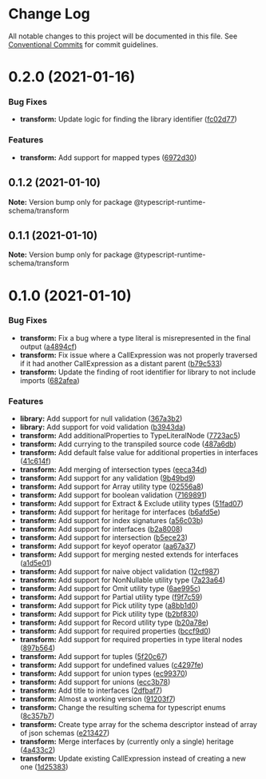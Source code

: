 # Change Log

All notable changes to this project will be documented in this file.
See [Conventional Commits](https://conventionalcommits.org) for commit guidelines.

# 0.2.0 (2021-01-16)


### Bug Fixes

* **transform:** Update logic for finding the library identifier ([fc02d77](https://github.com/simonlovesyou/typescript-schema/commit/fc02d77eefe9cf555c37261b40fc2d24634aa5e0))


### Features

* **transform:** Add support for mapped types ([6972d30](https://github.com/simonlovesyou/typescript-schema/commit/6972d30a2f8556f48023ef6e4ea3105db157c797))





## 0.1.2 (2021-01-10)

**Note:** Version bump only for package @typescript-runtime-schema/transform





## 0.1.1 (2021-01-10)

**Note:** Version bump only for package @typescript-runtime-schema/transform





# 0.1.0 (2021-01-10)


### Bug Fixes

* **transform:** Fix a bug where a type literal is misrepresented in the final output ([a4894cf](https://github.com/simonlovesyou/typescript-schema/commit/a4894cfa4ba50b78d97d2e91cba14296c75163a8))
* **transform:** Fix issue where a CallExpression was not properly traversed if it had another CallExpression as a distant parent ([b79c533](https://github.com/simonlovesyou/typescript-schema/commit/b79c533f93b4f7f1d90e01b996ce2f501533d169))
* **transform:** Update the finding of root identifier for library to not include imports ([682afea](https://github.com/simonlovesyou/typescript-schema/commit/682afea37924d56b52dc53a8e9b53a86383388f8))


### Features

* **library:** Add support for null validation ([367a3b2](https://github.com/simonlovesyou/typescript-schema/commit/367a3b25d3d75ea7a3d67299feb8cf5efa28e196))
* **library:** Add support for void validation ([b3943da](https://github.com/simonlovesyou/typescript-schema/commit/b3943da19e4440b16fd940c9d127acfe1289bbfa))
* **transform:** Add additionalProperties to TypeLiteralNode ([7723ac5](https://github.com/simonlovesyou/typescript-schema/commit/7723ac56188b00a736267666d05884f80b2a5387))
* **transform:** Add currying to the transpiled source code ([487a6db](https://github.com/simonlovesyou/typescript-schema/commit/487a6dbc665b08d55b1f2d727c0942fda36e0a7e))
* **transform:** Add default false value for additional properties in interfaces ([41c614f](https://github.com/simonlovesyou/typescript-schema/commit/41c614fd49a3973996f8d68cb2911cedcd262b2e))
* **transform:** Add merging of intersection types ([eeca34d](https://github.com/simonlovesyou/typescript-schema/commit/eeca34db3319dd21550ab43a32df678e715a4524))
* **transform:** Add support for any validation ([9b49bd9](https://github.com/simonlovesyou/typescript-schema/commit/9b49bd9346813a5baae30f949c1685502aa6603b))
* **transform:** Add support for Array utility type ([02556a8](https://github.com/simonlovesyou/typescript-schema/commit/02556a88cfb156ef10c2808a3757a21e4dbfbe81))
* **transform:** Add support for boolean validation ([7169891](https://github.com/simonlovesyou/typescript-schema/commit/71698910256e2162eed1ad171ddf49d738472158))
* **transform:** Add support for Extract & Exclude utility types ([51fad07](https://github.com/simonlovesyou/typescript-schema/commit/51fad07a7cd8a52a87d80df7d90018b60558988e))
* **transform:** Add support for heritage for interfaces ([b6afd5e](https://github.com/simonlovesyou/typescript-schema/commit/b6afd5ec31849e8c83024651b3452c5606ac7da0))
* **transform:** Add support for index signatures ([a56c03b](https://github.com/simonlovesyou/typescript-schema/commit/a56c03b9e9b2ec16c64d7247017ec76076516998))
* **transform:** Add support for interfaces ([b2a8008](https://github.com/simonlovesyou/typescript-schema/commit/b2a800880e78e8b920e40d25ff4b719d8ad198d6))
* **transform:** Add support for intersection ([b5ece23](https://github.com/simonlovesyou/typescript-schema/commit/b5ece23e8fd887dec7410a55a7c20588e54b1072))
* **transform:** Add support for keyof operator ([aa67a37](https://github.com/simonlovesyou/typescript-schema/commit/aa67a375fe01e06ef2fbf1a47c47fc604a29223d))
* **transform:** Add support for merging nested extends for interfaces ([a1d5e01](https://github.com/simonlovesyou/typescript-schema/commit/a1d5e01bdd8d370ba42eb3c9bcc87f39df99c9e1))
* **transform:** Add support for naive object validation ([12cf987](https://github.com/simonlovesyou/typescript-schema/commit/12cf9870a37974426aebc10a7dc0dfe41aac8018))
* **transform:** Add support for NonNullable utility type ([7a23a64](https://github.com/simonlovesyou/typescript-schema/commit/7a23a64bf9aba358123b7e409f3f7de5820fd9c4))
* **transform:** Add support for Omit utility type ([6ae995c](https://github.com/simonlovesyou/typescript-schema/commit/6ae995cdfe856b8063b7f2d51ca3dd5d5561b112))
* **transform:** Add support for Partial utility type ([f9f7c59](https://github.com/simonlovesyou/typescript-schema/commit/f9f7c595aafb28611a6437a87c5c1e19eb65e37f))
* **transform:** Add support for Pick utility type ([a8bb1d0](https://github.com/simonlovesyou/typescript-schema/commit/a8bb1d0cd658ab174ba0872e689ebb5ac1c84393))
* **transform:** Add support for Pick utility type ([b2bf830](https://github.com/simonlovesyou/typescript-schema/commit/b2bf830b701963da23c6f33a772f417d666a42e7))
* **transform:** Add support for Record utility type ([b20a78e](https://github.com/simonlovesyou/typescript-schema/commit/b20a78ea04f1a75ee04c88e72d0e72f5c094936b))
* **transform:** Add support for required properties ([bccf9d0](https://github.com/simonlovesyou/typescript-schema/commit/bccf9d0b28ee00c8e117cfe331c9a35d986d9e37))
* **transform:** Add support for required properties in type literal nodes ([897b564](https://github.com/simonlovesyou/typescript-schema/commit/897b564f0cea1d89e18739dcd6105c117370134a))
* **transform:** Add support for tuples ([5f20c67](https://github.com/simonlovesyou/typescript-schema/commit/5f20c67dd462d5d5cbb10f75fe16f186f24703cd))
* **transform:** Add support for undefined values ([c4297fe](https://github.com/simonlovesyou/typescript-schema/commit/c4297fe8ecebb3df4062ff7e54651e22ed12328b))
* **transform:** Add support for union types ([ec99370](https://github.com/simonlovesyou/typescript-schema/commit/ec993705d912cca2c2eb89ae4f2181c016fc5c10))
* **transform:** Add support for unions ([ecc3b78](https://github.com/simonlovesyou/typescript-schema/commit/ecc3b78b9c12de4d37bbc43b0bdb21b14a92bbee))
* **transform:** Add title to interfaces ([2dfbaf7](https://github.com/simonlovesyou/typescript-schema/commit/2dfbaf7cacc44162ba5e11bd000950ea483a7f84))
* **transform:** Almost a working version ([91203f7](https://github.com/simonlovesyou/typescript-schema/commit/91203f7562d724a38c1889f30d05c39ddfcaf52b))
* **transform:** Change the resulting schema for typescript enums ([8c357b7](https://github.com/simonlovesyou/typescript-schema/commit/8c357b7601a89a2c20a32543899371c4de030155))
* **transform:** Create type array for the schema descriptor instead of array of json schemas ([e213427](https://github.com/simonlovesyou/typescript-schema/commit/e21342713bff54147aebf8d23cd45ae657840087))
* **transform:** Merge interfaces by (currently only a single) heritage ([4a433c2](https://github.com/simonlovesyou/typescript-schema/commit/4a433c27cc947d42f6c0aecd98aa112f6dc7fa56))
* **transform:** Update existing CallExpression instead of creating a new one ([1d25383](https://github.com/simonlovesyou/typescript-schema/commit/1d253833a5c2282f041b97bd94c08b844194d3e3))

